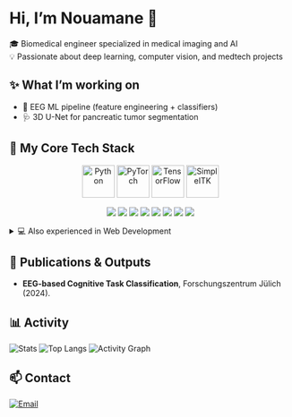 # Hi, I’m Nouamane 👋

🎓 Biomedical engineer specialized in medical imaging and AI  
💡 Passionate about deep learning, computer vision, and medtech projects  
## ✨ What I’m working on
- 🧠 EEG ML pipeline (feature engineering + classifiers)
- 🩺 3D U-Net for pancreatic tumor segmentation

## 🧰 My Core Tech Stack

<p align="center">
  <!-- Python & AI -->
  <img src="https://skillicons.dev/icons?i=python" height="58" title="Python" />
  <img src="https://upload.wikimedia.org/wikipedia/commons/1/10/PyTorch_logo_icon.svg" height="58" title="PyTorch" />
  <img src="https://upload.wikimedia.org/wikipedia/commons/2/2d/Tensorflow_logo.svg" height="58" title="TensorFlow" />
  <img src="https://raw.githubusercontent.com/SimpleITK/SimpleITK/master/Documentation/img/SimpleITK-Logo-Only.png" height="58" title="SimpleITK" />
</p>

<p align="center">
  <img src="https://img.shields.io/badge/Python-3.11-3776AB?logo=python&logoColor=white" />
  <img src="https://img.shields.io/badge/PyTorch-EE4C2C?logo=pytorch&logoColor=white" />
  <img src="https://img.shields.io/badge/TensorFlow-FF6F00?logo=tensorflow&logoColor=white" />
  <img src="https://img.shields.io/badge/SimpleITK-imaging-2D6DB6" />
  <img src="https://img.shields.io/badge/MeVisLab-medimg-3A7CA5" />
  <img src="https://img.shields.io/badge/ImageJ-medimg-FF9900" />
  <img src="https://img.shields.io/badge/ParaView-visualization-306998" />
  <img src="https://img.shields.io/badge/CAD--Systeme-Design-lightgrey" />
</p>


<!-- ===== OPTIONAL: Web Dev (Hidden in details) ===== -->
<details>
  <summary>💻 Also experienced in Web Development</summary>
  <p align="center">
    <img src="https://skillicons.dev/icons?i=html,css,js,php,mysql,django,git" height="48" />
  </p>
</details>


## 📰 Publications & Outputs
- **EEG-based Cognitive Task Classification**, Forschungszentrum Jülich (2024).  
## 📊 Activity
![Stats](https://github-readme-stats.vercel.app/api?username=nouamanean&show_icons=true&theme=radical)
![Top Langs](https://github-readme-stats.vercel.app/api/top-langs/?username=nouamanean&layout=compact&langs_count=8&theme=radical)
![Activity Graph](https://github-readme-activity-graph.vercel.app/graph?username=nouamanean&theme=react-dark)

## 📫 Contact
[![Email](https://img.shields.io/badge/Email-nouamane.an%40gmail.com-informational?logo=gmail)](mailto:nouamane.an@gmail.com)

